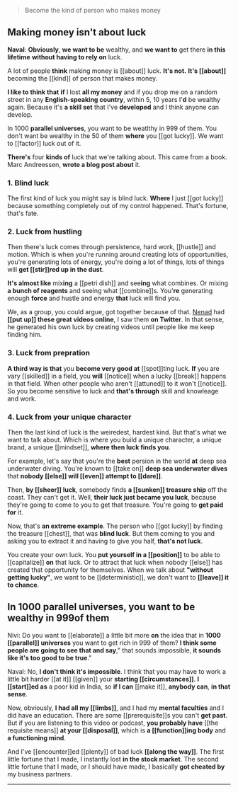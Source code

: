 > Become the kind of person who makes money

## Making money isn't about  luck
**Naval**:
__Obviously__,
__we want to be__ wealthy, and
__we want to__ get there __in this lifetime__ 
__without having to rely on__ luck.

A lot of people __think__ making money is [[about]] luck.
__It's not.__ 
__It's [[about]]__ becoming the [[kind]] of person that makes money.

__I like to think that__
__if__ I lost __all my money__ and if you drop me on a random street in any __English-speaking country__, 
within 5, 10 years I'__d__ be wealthy again.
Because it's __a skill set__ that I've __developed__ and I think anyone can develop.

In 1000 __parallel universes__, you want to be weatlthy in 999 of them. You don't want be wealthy in the 50 of them __where__ you [[got lucky]].
We want to [[factor]] luck out of it.

__There's__ four __kinds of__ luck that we're talking about. This came from a book. Marc Andreessen, __wrote a blog post about__ it.

### 1. Blind luck
The first kind of luck you might say is blind luck.
__Where__ I just [[got lucky]] because something completely out of my control happened. That's fortune, that's fate.

### 2. Luck from hustling
Then there's luck comes through persistence, hard work, [[hustle]] and motion. Which is
when you're running around creating lots of opportunities,
you're generating lots of energy, 
you're doing a lot of things, 
lots of things will __get [[stir]]red up in the dust__.

__It's almost like__ mix**ing** a [[petri dish]] and see**ing** what combines.
Or mixing __a bunch of reagents__ and seeing what [[combine]]s.
You'__re__ generating enough __force__ and hustle and energy __that__ luck will find you.

We, as a group, you could argue, got together because of that. [Nenad] had __[[put up]] these great videos online__, I saw them __on Twitter__. In that sense, he generated his own luck by creating videos until people like me keep finding him.

### 3. Luck from prepration
__A third way is that__
you __become very good at__ [[spot]]ting luck.
__If__ you are vary [[skilled]] in a field, you __will__ [[notice]] when a lucky [[break]] happens in that field.
When other people who aren't [[attuned]] to it won't [[notice]].
So you become sensitive to luck and __that's through__ skill and knowleage and work.

### 4. Luck from your unique character
Then the last kind of luck is the weiredest, hardest kind. But that's what we want to talk about.
Which is where you build a unique character, a unique brand, a unique [[mindset]], __where then luck finds you__.

For example, let's say that you're the __best__ persion in the world __at__ deep sea underwater diving.
You're known to [[take on]] __deep sea underwater dives__ that
__nobody [[else]] will [[even]] attempt to [[dare]]__.

Then, __by [[sheer]] luck__, somebody finds __a [[sunken]] treasure ship__ off the coast.
They can't get it. Well, __their luck just became you luck__, because they're going to come to you to get that treasure. You're going to __get paid for__ it.

Now, that's __an extreme example__.
The person who [[got lucky]] by finding the treasure [[chest]], that was __blind luck__.
But them coming to you and asking you to extract it and having to give you half, __that's not luck__.

You create your own luck. You __put yourself in a [[position]]__ to be able to [[capitalize]] __on__ that luck.
Or to attract that luck when nobody [[else]] has created that opportunity for themselves.
When we talk about __"without getting lucky"__, we want to be [[deterministic]], we don't want to __[[leave]] it to chance__.

## In 1000 parallel universes, you want to be wealthy in 999of them

Nivi: Do you want to [[elaborate]] a little bit more __on__ the idea that
in __1000 [[parallel]] universes__ you want to get rich in 999 of them?
__I think some people are going to see that and say__,"
that sounds impossible, __it sounds like it's too good to be true__."

Naval:
No, __I don't think it's impossible__.
I think that you may have to work a little bit harder [[at it]]
[[given]] your __starting [[circumstances]]__.
__I [[start]]ed as__ a poor kid in India,
so __if I can__ [[make it]], __anybody can__, __in that sense__.

Now, obviously, 
__I had all my [[limbs]]__, and 
I had my __mental faculties__ and
I did have an education.
There are some [[prerequisite]]s you can't __get past__.
But if you are listening to this video or podcast, __you probably have__ [[the requisite means]] __at your [[disposal]]__,
which is __a [[function]]ing body__ and __a functioning mind__.

And I've [[encounter]]ed [[plenty]] of bad luck __[[along the way]]__.
The first little fortune that I made, I instantly lost __in the stock market__.
The second little fortune that I made, or I should have made, I basically __got cheated by__ my business partners. 

<!-- links -->
[Nenad]: (https://www.youtube.com/c/Illacertus/featured)
****